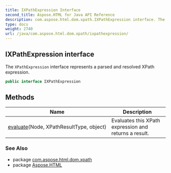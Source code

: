 ```yaml
---
title: IXPathExpression Interface
second_title: Aspose.HTML for Java API Reference
description: com.aspose.html.dom.xpath.IXPathExpression interface. The XPathExpression interface represents a parsed and resolved XPath expression
type: docs
weight: 2740
url: /java/com.aspose.html.dom.xpath/ixpathexpression/
---
```

## IXPathExpression interface

The `XPathExpression` interface represents a parsed and resolved XPath expression.

```java
public interface IXPathExpression
```

## Methods

| Name | Description |
| --- | --- |
| [evaluate](../../com.aspose.html.dom.xpath/ixpathexpression/evaluate/)(Node, XPathResultType, object) | Evaluates this XPath expression and returns a result. |

### See Also

* package [com.aspose.html.dom.xpath](../../com.aspose.html.dom.xpath/)
* package [Aspose.HTML](../../)
